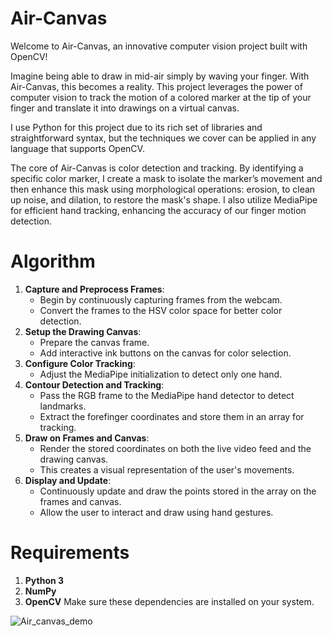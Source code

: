 # Air-Canvas
Welcome to Air-Canvas, an innovative computer vision project built with OpenCV!

Imagine being able to draw in mid-air simply by waving your finger. With Air-Canvas, this becomes a reality. This project leverages the power of computer vision to track the motion of a colored marker at the tip of your finger and translate it into drawings on a virtual canvas.

I use Python for this project due to its rich set of libraries and straightforward syntax, but the techniques we cover can be applied in any language that supports OpenCV.

The core of Air-Canvas is color detection and tracking. By identifying a specific color marker, I create a mask to isolate the marker’s movement and then enhance this mask using morphological operations: erosion, to clean up noise, and dilation, to restore the mask's shape. I also utilize MediaPipe for efficient hand tracking, enhancing the accuracy of our finger motion detection.

# Algorithm

1. **Capture and Preprocess Frames**:
   - Begin by continuously capturing frames from the webcam.
   - Convert the frames to the HSV color space for better color detection.
2. **Setup the Drawing Canvas**:
   - Prepare the canvas frame.
   - Add interactive ink buttons on the canvas for color selection.
3. **Configure Color Tracking**:
   - Adjust the MediaPipe initialization to detect only one hand.
4. **Contour Detection and Tracking**:
   - Pass the RGB frame to the MediaPipe hand detector to detect landmarks.
   - Extract the forefinger coordinates and store them in an array for tracking.
5. **Draw on Frames and Canvas**:
   - Render the stored coordinates on both the live video feed and the drawing canvas.
   - This creates a visual representation of the user's movements.
6. **Display and Update**:
   - Continuously update and draw the points stored in the array on the frames and canvas.
   - Allow the user to interact and draw using hand gestures.

# Requirements

1. **Python 3**
2. **NumPy**
3. **OpenCV**
Make sure these dependencies are installed on your system.

![Air_canvas_demo](https://github.com/user-attachments/assets/1d7011e6-f953-4040-9f23-efd1b60b0939)


